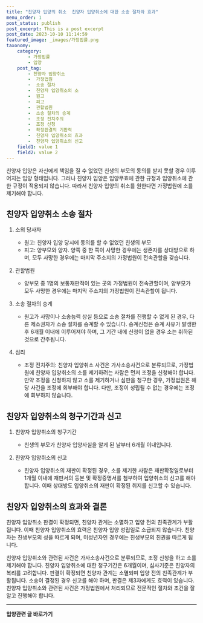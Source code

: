 ```yaml
---
title: "친양자 입양의 취소  친양자 입양취소에 대한 소송 절차와 효과"
menu_order: 1
post_status: publish
post_excerpt: This is a post excerpt
post_date: 2023-10-10 11:14:59
featured_image: _images/가정법률.png
taxonomy:
    category:
        - 가정법률
        - 입양
    post_tag:
        - 친양자 입양취소
        -  가정법원
        -  소송 절차
        -  친양자 입양취소의 소
        -  원고
        -  피고
        -  관할법원
        -  소송 절차의 승계
        -  조정 전치주의
        -  조정 신청
        -  확정판결의 기판력
        -  친양자 입양취소의 효과
        -  친양자 입양취소의 신고
    field1: value 1
    field2: value 2
---
```



친양자 입양은 자신에게 책임을 질 수 없었던 친생의 부모의 동의를 받지 못할 경우 이루어지는 입양 형태입니다. 그러나 친양자 입양은 입양무효에 관한 규정과 입양취소에 관한 규정이 적용되지 않습니다. 따라서 친양자 입양의 취소를 원한다면 가정법원에 소를 제기해야 합니다.

## 친양자 입양취소 소송 절차

1. 소의 당사자
   - 원고: 친양자 입양 당시에 동의를 할 수 없었던 친생의 부모
   - 피고: 양부모와 양자. 양쪽 중 한 쪽이 사망한 경우에는 생존자를 상대방으로 하며, 모두 사망한 경우에는 마지막 주소지의 가정법원이 전속관할을 갖습니다.

2. 관할법원
   - 양부모 중 1명의 보통재판적이 있는 곳의 가정법원이 전속관할이며, 양부모가 모두 사망한 경우에는 마지막 주소지의 가정법원이 전속관할이 됩니다.

3. 소송 절차의 승계
   - 원고가 사망이나 소송능력 상실 등으로 소송 절차를 진행할 수 없게 된 경우, 다른 제소권자가 소송 절차를 승계할 수 있습니다. 승계신청은 승계 사유가 발생한 후 6개월 이내에 이루어져야 하며, 그 기간 내에 신청이 없을 경우 소는 취하된 것으로 간주됩니다.

4. 심리
   - 조정 전치주의: 친양자 입양취소 사건은 가사소송사건으로 분류되므로, 가정법원에 친양자 입양취소의 소를 제기하려는 사람은 먼저 조정을 신청해야 합니다. 만약 조정을 신청하지 않고 소를 제기하거나 심판을 청구한 경우, 가정법원은 해당 사건을 조정에 회부해야 합니다. 다만, 조정이 성립될 수 없는 경우에는 조정에 회부하지 않습니다.

## 친양자 입양취소의 청구기간과 신고

1. 친양자 입양취소의 청구기간
   - 친생의 부모가 친양자 입양사실을 알게 된 날부터 6개월 이내입니다.

2. 친양자 입양취소의 신고
   - 친양자 입양취소의 재판이 확정된 경우, 소를 제기한 사람은 재판확정일로부터 1개월 이내에 재판서의 등본 및 확정증명서를 첨부하여 입양취소의 신고를 해야 합니다. 이때 상대방도 입양취소의 재판이 확정된 취지를 신고할 수 있습니다.

## 친양자 입양취소의 효과와 결론

친양자 입양취소 판결이 확정되면, 친양자 관계는 소멸하고 입양 전의 친족관계가 부활됩니다. 이때 친양자 입양취소의 효력은 친양자 입양 성립일로 소급되지 않습니다. 친양자는 친생부모의 성을 따르게 되며, 미성년자인 경우에는 친생부모의 친권을 따르게 됩니다.

친양자 입양취소와 관련된 사건은 가사소송사건으로 분류되므로, 조정 신청을 하고 소를 제기해야 합니다. 친양자 입양취소에 대한 청구기간은 6개월이며, 심사기준은 친양자의 복리를 고려합니다. 판결이 확정되면 친양자 관계는 소멸되며 입양 전의 친족관계가 부활됩니다. 소송이 결정된 경우 신고를 해야 하며, 판결은 제3자에게도 효력이 있습니다. 친양자 입양취소와 관련된 사건은 가정법원에서 처리되므로 전문적인 절차와 조건을 잘 알고 진행해야 합니다.






















<!-- wp:separator -->
<hr class="wp-block-separator has-alpha-channel-opacity"/>
<!-- /wp:separator -->
<!-- wp:group {"backgroundColor":"base","layout":{"type":"constrained"}} -->
<div class="wp-block-group has-base-background-color has-background">
<!-- wp:paragraph {"align":"center","fontSize":"large"} -->
<p class="has-text-align-center has-large-font-size"><strong>입양관련 글 바로가기</strong></p>
<!-- /wp:paragraph -->


<!-- wp:latest-posts{"categories": [{"id": 1407, "count": 100, "description": "", "link": "https://uknowlaw.com/category/%ec%9e%85%ec%96%91/", "name": "입양", "slug": "입양", "taxonomy": "category", "parent": 0, "meta": [],"_links":{"self":[{"href":"https://uknowlaw.com/wp-json/wp/v2/categories/1407"}],"collection":[{"href":"https://uknowlaw.com/wp-json/wp/v2/categories"}],"about":[{"href":"https://uknowlaw.com/wp-json/wp/v2/taxonomies/category"}],"wp:post_type":[{"href":"https://uknowlaw.com/wp-json/wp/v2/posts?categories=1407"}],"curies":[{"name":"wp","href":"https://api.w.org/{rel}","templated":true}]}}],"postsToShow":100,"excerptLength":28,"postLayout":"grid","columns":2,"featuredImageAlign":"left","featuredImageSizeSlug":"large","fontSize":"medium"} /-->
</div>
<!-- /wp:group -->
    